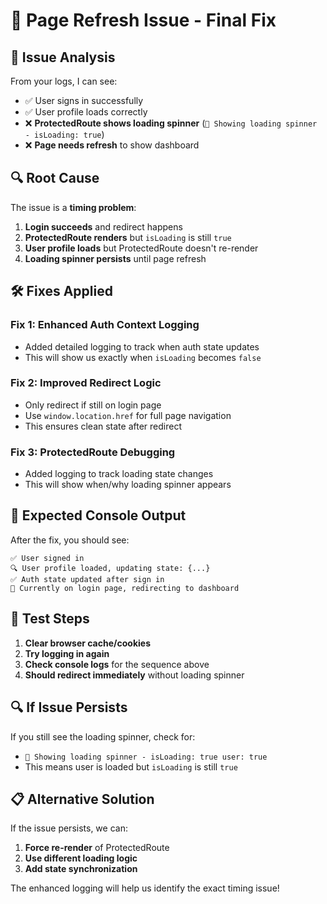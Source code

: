 # 🔄 **Page Refresh Issue - Final Fix**

## 🚨 **Issue Analysis**

From your logs, I can see:
- ✅ User signs in successfully
- ✅ User profile loads correctly
- ❌ **ProtectedRoute shows loading spinner** (`🔄 Showing loading spinner - isLoading: true`)
- ❌ **Page needs refresh** to show dashboard

## 🔍 **Root Cause**

The issue is a **timing problem**:
1. **Login succeeds** and redirect happens
2. **ProtectedRoute renders** but `isLoading` is still `true`
3. **User profile loads** but ProtectedRoute doesn't re-render
4. **Loading spinner persists** until page refresh

## 🛠️ **Fixes Applied**

### **Fix 1: Enhanced Auth Context Logging**
- Added detailed logging to track when auth state updates
- This will show us exactly when `isLoading` becomes `false`

### **Fix 2: Improved Redirect Logic**
- Only redirect if still on login page
- Use `window.location.href` for full page navigation
- This ensures clean state after redirect

### **Fix 3: ProtectedRoute Debugging**
- Added logging to track loading state changes
- This will show when/why loading spinner appears

## 🎯 **Expected Console Output**

After the fix, you should see:
```
✅ User signed in
🔍 User profile loaded, updating state: {...}
✅ Auth state updated after sign in
🔄 Currently on login page, redirecting to dashboard
```

## 🚀 **Test Steps**

1. **Clear browser cache/cookies**
2. **Try logging in again**
3. **Check console logs** for the sequence above
4. **Should redirect immediately** without loading spinner

## 🔍 **If Issue Persists**

If you still see the loading spinner, check for:
- `🔄 Showing loading spinner - isLoading: true user: true`
- This means user is loaded but `isLoading` is still `true`

## 📋 **Alternative Solution**

If the issue persists, we can:
1. **Force re-render** of ProtectedRoute
2. **Use different loading logic**
3. **Add state synchronization**

The enhanced logging will help us identify the exact timing issue!
